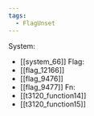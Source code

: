 ```yaml
---
tags:
  - FlagUnset
---
```

System:
- [[system_66]]
Flag:
- [[flag_12166]]
- [[flag_9476]]
- [[flag_9477]]
Fn:
- [[t3120_function14]]
- [[t3120_function15]]
